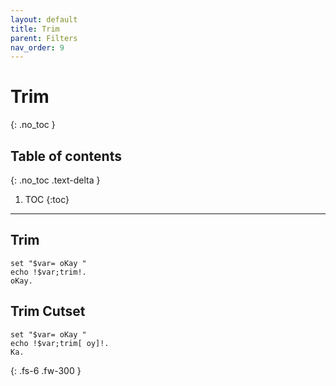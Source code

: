 ```yaml
---
layout: default
title: Trim
parent: Filters
nav_order: 9
---
```


# Trim
{: .no_toc }

## Table of contents
{: .no_toc .text-delta }

1. TOC
{:toc}

---

## Trim
```batch
set "$var= oKay "
echo !$var;trim!.
oKay.
```

## Trim Cutset
```batch
set "$var= oKay "
echo !$var;trim[ oy]!.
Ka.
```

{: .fs-6 .fw-300 }
